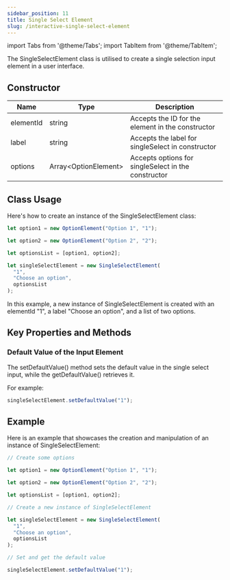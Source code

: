 ```yaml
---
sidebar_position: 11
title: Single Select Element
slug: /interactive-single-select-element
---
```


import Tabs from '@theme/Tabs';
import TabItem from '@theme/TabItem';

The SingleSelectElement class is utilised to create a single selection input element in a user interface.

## Constructor

| Name      | Type                       | Description                                         |
| --------- | -------------------------- | --------------------------------------------------- |
| elementId | string                     | Accepts the ID for the element in the constructor   |
| label     | string                     | Accepts the label for singleSelect in constructor   |
| options   | Array&lt;OptionElement&gt; | Accepts options for singleSelect in the constructor |

## Class Usage

Here's how to create an instance of the SingleSelectElement class:

<Tabs>
<TabItem value="ts2" label="Typescript">

```typescript
let option1 = new OptionElement("Option 1", "1");

let option2 = new OptionElement("Option 2", "2");

let optionsList = [option1, option2];

let singleSelectElement = new SingleSelectElement(
  "1",
  "Choose an option",
  optionsList
);
```

</TabItem>

</Tabs>

In this example, a new instance of SingleSelectElement is created with an elementId "1", a label "Choose an option", and a list of two options.

## Key Properties and Methods

### Default Value of the Input Element

The setDefaultValue() method sets the default value in the single select input, while the getDefaultValue() retrieves it.

For example:

<Tabs>
<TabItem value="ts2" label="Typescript">

```typescript
singleSelectElement.setDefaultValue("1");
```

</TabItem>

</Tabs>

## Example

Here is an example that showcases the creation and manipulation of an instance of SingleSelectElement:

<Tabs>
<TabItem value="ts2" label="Typescript">

```typescript
// Create some options

let option1 = new OptionElement("Option 1", "1");

let option2 = new OptionElement("Option 2", "2");

let optionsList = [option1, option2];

// Create a new instance of SingleSelectElement

let singleSelectElement = new SingleSelectElement(
  "1",
  "Choose an option",
  optionsList
);

// Set and get the default value

singleSelectElement.setDefaultValue("1");
```

</TabItem>

</Tabs>
